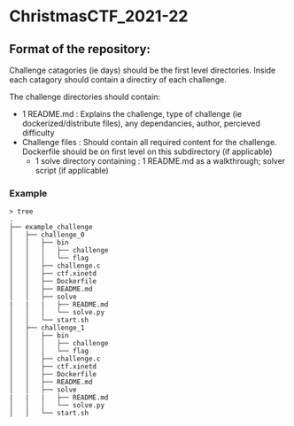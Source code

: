 # ChristmasCTF_2021-22

## Format of the repository:

Challenge catagories (ie days) should be the first level directories. Inside each catagory should contain a directiry of each challenge. 

The challenge directories should contain: 

- 1 README.md : Explains the challenge, type of challenge (ie dockerized/distribute files), any dependancies, author, percieved difficulty
- Challenge files : Should contain all required content for the challenge. Dockerfile should be on first level on this subdirectory (if applicable)
  - 1 solve directory containing : 1 README.md as a walkthrough; solver script (if applicable)

### Example

```
> tree
.
├── example_challenge
│   ├── challenge_0
│   │   ├── bin
│   │   │   ├── challenge
│   │   │   └── flag
│   │   ├── challenge.c
│   │   ├── ctf.xinetd
│   │   ├── Dockerfile
│   │   ├── README.md
│   │   ├── solve
|   |   |   ├── README.md
│   │   │   └── solve.py
│   │   └── start.sh
│   ├── challenge_1
│   │   ├── bin
│   │   │   ├── challenge
│   │   │   └── flag
│   │   ├── challenge.c
│   │   ├── ctf.xinetd
│   │   ├── Dockerfile
│   │   ├── README.md
│   │   ├── solve
|   |   |   ├── README.md
│   │   │   └── solve.py
│   │   └── start.sh
```
